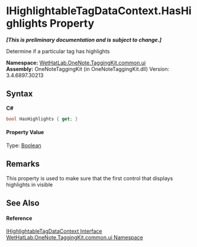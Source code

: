 # IHighlightableTagDataContext.HasHighlights Property 
 _**\[This is preliminary documentation and is subject to change.\]**_

Determine if a particular tag has highlights

**Namespace:**&nbsp;<a href="043a9407-ac38-b3ac-7348-a6090af495ad">WetHatLab.OneNote.TaggingKit.common.ui</a><br />**Assembly:**&nbsp;OneNoteTaggingKit (in OneNoteTaggingKit.dll) Version: 3.4.6897.30213

## Syntax

**C#**<br />
``` C#
bool HasHighlights { get; }
```


#### Property Value
Type: <a href="http://msdn2.microsoft.com/en-us/library/a28wyd50" target="_blank">Boolean</a>

## Remarks
This property is used to make sure that the first control that displays highlights in visible

## See Also


#### Reference
<a href="ea720471-b128-4927-e7a0-f4b1418c5ca4">IHighlightableTagDataContext Interface</a><br /><a href="043a9407-ac38-b3ac-7348-a6090af495ad">WetHatLab.OneNote.TaggingKit.common.ui Namespace</a><br />